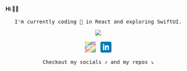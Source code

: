 #### Hi 👋🏻
<p align="center"><samp>
I'm currently coding 🌱 in React and exploring SwiftUI. 
  </samp>
</p>
<p align="center">
<img src="https://media.giphy.com/media/gw3S3ggA1UpuKFLG/giphy.gif">
</p>

<p align="center">
<a href="https://dev.to/lynseahoss"><img height="30" src="https://github.com/lynseahoss/lynseahoss/blob/master/assets/icon/dev.png?raw=true"></a>&nbsp;&nbsp;
<a href="https://www.linkedin.com/in/lynsealawson"><img height="30" src="https://github.com/lynseahoss/lynseahoss/blob/master/assets/icon/linkedin.png?raw=true"></a>
    <p align="center"><samp>
 Checkout my socials ⤴️ and my repos ⤵️
  </samp>
</p>
  
</p>

    

<!--
**lynseahoss/lynseahoss** is a ✨ _special_ ✨ repository because its `README.md` (this file) appears on your GitHub profile.

[![Twitter](https://img.shields.io/badge/-Twitter-222222?style=flat-square&logo=twitter&logoColor=pink&link=https://twitter.com/lynseahoss/)](https://twitter.com/lynseahoss/)
[![Linkedin](https://img.shields.io/badge/-LinkedIn-222222?style=flat-square&logo=Linkedin&logoColor=pink&link=https://www.linkedin.com/in/lynsealawson/)](https://www.linkedin.com/in/lynsealawson/)
[![GitHub Lindsey](https://img.shields.io/github/followers/lynseahoss?label=follow&style=social)](https://github.com/lynseahoss)  


Here are some ideas to get you started:
- 
- 📫 How to reach me: lynseahoss@gmail.com
- 😄 Pronouns: She/Her
- ⚡ Fun fact: ...
-->
